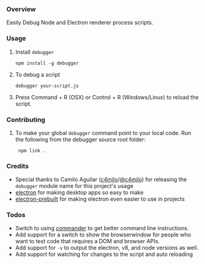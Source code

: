 ### Overview
Easily Debug Node and Electron renderer process scripts.

### Usage

 1. Install ```debugger```

        npm install -g debugger

 2. To debug a script

        debugger your-script.js

 3. Press Command + R (OSX) or Control + R (Windows/Linux) to reload the script.

### Contributing

1. To make your global ```debugger``` command point to your local code. Run the following from the
debugger source root folder:

        npm link .

### Credits
  - Special thanks to Camilo Aguilar ([c4milo](https://github.com/c4milo)/[@c4milo](https://twitter.com/c4milo)) for releasing the ```debugger``` module name for this project's usage
  - [electron](http://electron.atom.io/) for making desktop apps so easy to make
  - [electron-prebuilt](https://www.npmjs.com/package/electron-prebuilt) for making electron even easier to use in projects

### Todos
  - Switch to using [commander](https://www.npmjs.com/package/commander) to get better command line instructions.
  - Add support for a switch to show the browserwindow for people who want to test code that requires a DOM and browser APIs.
  - Add support for `-v` to output the electron, v8, and node versions as well.
  - Add support for watching for changes to the script and auto reloading
